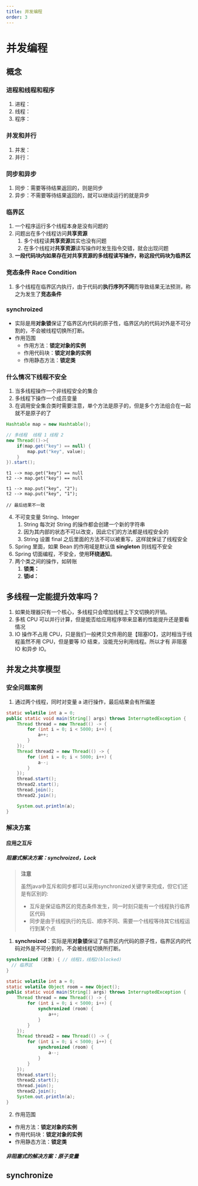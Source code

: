 ```yaml
---
title: 并发编程
order: 3
---
```


# 并发编程

## 概念
### 进程和线程和程序
1. 进程：
2. 线程：
3. 程序：

### 并发和并行
1. 并发：
2. 并行：

### 同步和异步
1. 同步：需要等待结果返回的，则是同步
2. 异步：不需要等待结果返回的，就可以继续运行的就是异步

### 临界区
1. 一个程序运行多个线程本身是没有问题的
2. 问题出在多个线程访问**共享资源**
    1. 多个线程读**共享资源**其实也没有问题
    2. 在多个线程对**共享资源**读写操作时发生指令交错，就会出现问题
3. **一段代码块内如果存在对共享资源的多线程读写操作，称这段代码块为临界区**

### 竞态条件 Race Condition
1. 多个线程在临界区内执行，由于代码的**执行序列不同**而导致结果无法预测，称之为发生了**竞态条件**

### synchroized
+ 实际是用**对象锁**保证了临界区内代码的原子性，临界区内的代码对外是不可分割的，不会被线程切换所打断。
+ 作用范围
    - 作用方法：**锁定对象的实例**
    - 作用代码块：**锁定对象的实例**
    - 作用静态方法：**锁定类**

### 什么情况下线程不安全
1. 当多线程操作一个非线程安全的集合
2. 多线程下操作一个成员变量
3. 在调用安全集合类时需要注意，单个方法是原子的，但是多个方法组合在一起就不是原子的了

```java
Hashtable map = new Hashtable();

// 多线程  线程 1 线程 2 
new Thread(()->{
    if(map.get("key") == null) {
        map.put("key", value);
    }
}).start();
```

```shell
t1 --> map.get("key") == null
t2 --> map.get("key") == null

t1 --> map.put("key", "2");
t2 --> map.put("key", "1");

// 最后结果不一致

```

4. 不可变变量 String、Integer
    1. String 每次对 String 的操作都会创建一个新的字符串
    2. 因为其内部的状态不可以改变，因此它们的方法都是线程安全的
    3. String 设置 final 之后里面的方法不可以被重写，这样就保证了线程安全
5. Spring 里面，如果 Bean 的作用域是默认值 **singleton** 则线程不安全
6. Spring 切面编程，不安全，使用**环绕通知**。
7. 两个类之间的操作，如转账
    1. **锁类：**
    2. **锁id：**

## 多线程一定能提升效率吗？
1. 如果处理器只有一个核心，多线程只会增加线程上下文切换的开销。
2. 多核 CPU 可以并行计算，但是能否给应用程序带来显著的性能提升还是要看情况
3. IO 操作不占用 CPU，只是我们一般拷贝文件用的是【阻塞IO】，这时相当于线程虽然不用 CPU，但是要等 IO 结束，没能充分利用线程。所以才有 非阻塞 IO 和异步 IO。

## 并发之共享模型
### 安全问题案例
1. 通过两个线程，同时对变量 a 进行操作，最后结果会有所偏差

```java
static volatile int a = 0;
public static void main(String[] args) throws InterruptedException {
    Thread thread = new Thread(() -> {
        for (int i = 0; i < 5000; i++) {
            a++;
        }
    });
    Thread thread2 = new Thread(() -> {
        for (int i = 0; i < 5000; i++) {
            a--;
        }
    });
    thread.start();
    thread2.start();
    thread.join();
    thread2.join();

    System.out.println(a);
}
```

#### 
### 解决方案
#### 应用之互斥
##### 阻塞式解决方案：synchroized，Lock
> **注意**
>
> 虽然java中互斥和同步都可以采用synchronized关键字来完成，但它们还是有区别的:
>
> + 互斥是保证临界区的竞态条件发生，同一时刻只能有一个线程执行临界区代码
> + 同步是由于线程执行的先后、顺序不同、需要一个线程等待其它线程运行到某个点
>

1. **synchroized**：实际是用**对象锁**保证了临界区内代码的原子性，临界区内的代码对外是不可分割的，不会被线程切换所打断。

```java
synchronized (对象) { // 线程1，线程2(blocked)
  // 临界区
}
```

```java
static volatile int a = 0;
static volatile Object room = new Object();
public static void main(String[] args) throws InterruptedException {
    Thread thread = new Thread(() -> {
        for (int i = 0; i < 5000; i++) {
            synchronized (room) {
                a++;
            }
        }
    });
    Thread thread2 = new Thread(() -> {
        for (int i = 0; i < 5000; i++) {
            synchronized (room) {
                a--;
            }
        }
    });
    thread.start();
    thread2.start();
    thread.join();
    thread2.join();
    System.out.println(a);
}
```

2. 作用范围
+ 作用方法：**锁定对象的实例**
+ 作用代码块：**锁定对象的实例**
+ 作用静态方法：**锁定类**

##### 非阻塞式的解决方案：原子变量
## synchronize
### 
